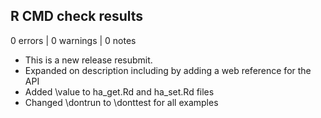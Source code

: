 ## R CMD check results

0 errors | 0 warnings | 0 notes

* This is a new release resubmit.
* Expanded on description including by adding 
  a web reference for the API
* Added \value to ha_get.Rd and ha_set.Rd files 
* Changed \dontrun to \donttest for all examples